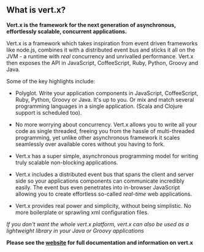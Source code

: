## What is vert.x?

**Vert.x is the framework for the next generation of asynchronous, effortlessly scalable, concurrent applications.**

Vert.x is a framework which takes inspiration from event driven frameworks like node.js, combines it with a distributed event bus and sticks it all on the JVM - a runtime with *real* concurrency and unrivalled performance. Vert.x then exposes the API in JavaScript, CoffeeScript, Ruby, Python, Groovy and Java.

Some of the key highlights include:

* Polyglot. Write your application components in JavaScript, CoffeeScript, Ruby, Python, Groovy or Java. It's up to you. Or mix and match
several programming languages in a single application. (Scala and Clojure support is scheduled too).

* No more worrying about concurrency. Vert.x allows you to write all your code as single threaded,
freeing you from the hassle of multi-threaded programming, yet unlike other asynchronous framework it scales seamlessly over available cores without you having to fork.

* Vert.x has a super simple, asynchronous programming model for writing truly scalable non-blocking applications.

* Vert.x includes a distributed event bus that spans the client and server side so your applications components can communicate incredibly easily. The event bus even penetrates into in-browser JavaScript allowing you to create effortless so-called *real-time* web applications.

* Vert.x provides real power and simplicity, without being simplistic. No more boilerplate or sprawling xml configuration files.

*If you don't want the whole vert.x platform, vert.x can also be used as a lightweight library in your Java or
Groovy applications*

**Please see the [website](http://vertx.io/) for full documentation and information on vert.x**
